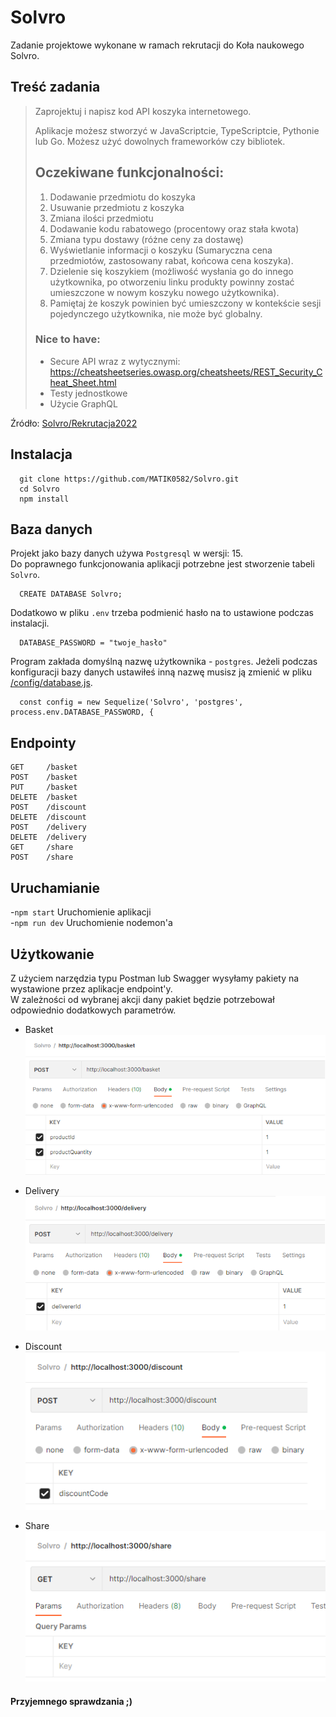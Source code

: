 # Solvro
Zadanie projektowe wykonane w ramach rekrutacji do Koła naukowego Solvro.

## Treść zadania
>Zaprojektuj i napisz kod API koszyka internetowego.
>
>Aplikacje możesz stworzyć w JavaScriptcie, TypeScriptcie, Pythonie lub Go. Możesz użyć dowolnych frameworków czy bibliotek. 
>
>## Oczekiwane funkcjonalności:
>1. Dodawanie przedmiotu do koszyka
>2. Usuwanie przedmiotu z koszyka
>3. Zmiana ilości przedmiotu
>4. Dodawanie kodu rabatowego (procentowy oraz stała kwota)
>5. Zmiana typu dostawy (różne ceny za dostawę)
>6. Wyświetlanie informacji o koszyku (Sumaryczna cena przedmiotów, zastosowany rabat, końcowa cena koszyka).
>7. Dzielenie się koszykiem (możliwość wysłania go do innego użytkownika, po otworzeniu linku produkty powinny zostać umieszczone w nowym koszyku nowego użytkownika).
>8. Pamiętaj że koszyk powinien być umieszczony w kontekście sesji pojedynczego użytkownika, nie może być globalny.
>
>
>### Nice to have:
>- Secure API wraz z wytycznymi: https://cheatsheetseries.owasp.org/cheatsheets/REST_Security_Cheat_Sheet.html
>- Testy jednostkowe
>- Użycie GraphQL

Źródło: [Solvro/Rekrutacja2022](https://github.com/Solvro/Rekrutacja2022/blob/master/backend/zadanie.md#oczekiwane-funkcjonalno%C5%9Bci)

## Instalacja
```
  git clone https://github.com/MATIK0582/Solvro.git
  cd Solvro
  npm install
```

## Baza danych
Projekt jako bazy danych używa `Postgresql` w wersji: 15. <br>
Do poprawnego funkcjonowania aplikacji potrzebne jest stworzenie tabeli `Solvro`.
```
  CREATE DATABASE Solvro;
```
Dodatkowo w pliku `.env` trzeba podmienić hasło na to ustawione podczas instalacji.
```
  DATABASE_PASSWORD = "twoje_hasło"
```
Program zakłada domyślną nazwę użytkownika - `postgres`. Jeżeli podczas konfiguracji bazy danych ustawiłeś inną nazwę musisz ją zmienić w pliku [/config/database.js](./config/database.js).
```
  const config = new Sequelize('Solvro', 'postgres', process.env.DATABASE_PASSWORD, {
```

## Endpointy
```
GET     /basket
POST    /basket
PUT     /basket
DELETE  /basket
POST    /discount
DELETE  /discount
POST    /delivery
DELETE  /delivery
GET     /share
POST    /share
```

## Uruchamianie
-`npm start` Uruchomienie aplikacji <br>
-`npm run dev` Uruchomienie nodemon'a

## Użytkowanie
Z użyciem narzędzia typu Postman lub Swagger wysyłamy pakiety na wystawione przez aplikacje endpoint'y. <br>
W zależności od wybranej akcji dany pakiet będzie potrzebował odpowiednio dodatkowych parametrów.

- Basket <br>
![Basket](./images/Basket.png)

- Delivery <br>
![Delivery](./images/Delivery.png)

- Discount <br>
![Discount](./images/Discount.png)

- Share <br>
![Share](./images/Share.png)

#### Przyjemnego sprawdzania ;)


